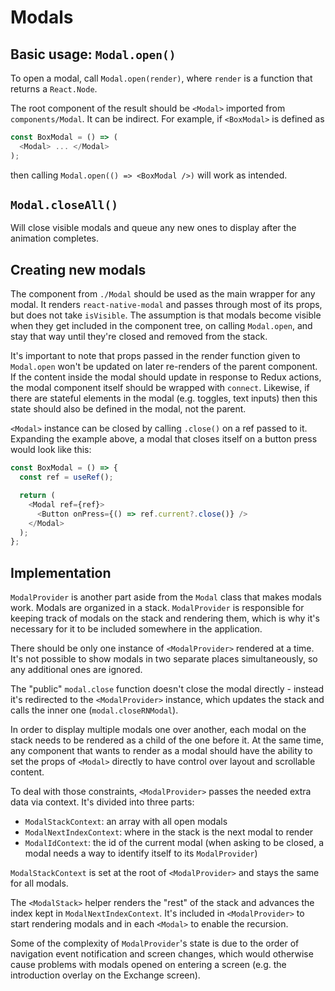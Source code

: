 # Modals

## Basic usage: `Modal.open()`

To open a modal, call `Modal.open(render)`, where `render` is a function that
returns a `React.Node`.

The root component of the result should be `<Modal>` imported from `components/Modal`.
It can be indirect. For example, if `<BoxModal>` is defined as

```js
const BoxModal = () => (
  <Modal> ... </Modal>
);
```

then calling `Modal.open(() => <BoxModal />)` will work as intended.

## `Modal.closeAll()`

Will close visible modals and queue any new ones to display after the animation
completes.

## Creating new modals

The component from `./Modal` should be used as the main wrapper for any modal.
It renders `react-native-modal` and passes through most of its props, but does
not take `isVisible`. The assumption is that modals become visible when they
get included in the component tree, on calling `Modal.open`, and stay that way
until they're closed and removed from the stack.

It's important to note that props passed in the render function given
to `Modal.open` won't be updated on later re-renders of the parent component.
If the content inside the modal should update in response to Redux actions, the
modal component itself should be wrapped with `connect`. Likewise, if there are
stateful elements in the modal (e.g. toggles, text inputs) then this state
should also be defined in the modal, not the parent.

`<Modal>` instance can be closed by calling `.close()` on a ref passed to it.
Expanding the example above, a modal that closes itself on a button press would
look like this:

```js
const BoxModal = () => {
  const ref = useRef();

  return (
    <Modal ref={ref}>
      <Button onPress={() => ref.current?.close()} />
    </Modal>
  );
};
```

## Implementation

`ModalProvider` is another part aside from the `Modal` class that makes modals
work. Modals are organized in a stack. `ModalProvider` is responsible for
keeping track of modals on the stack and rendering them, which is why it's
necessary for it to be included somewhere in the application.

There should be only one instance of `<ModalProvider>` rendered at a time. It's
not possible to show modals in two separate places simultaneously, so any
additional ones are ignored.

The "public" `modal.close` function doesn't close the modal directly - instead
it's redirected to the `<ModalProvider>` instance, which updates the stack and
calls the inner one (`modal.closeRNModal`).

In order to display multiple modals one over another, each modal on the stack
needs to be rendered as a child of the one before it. At the same time, any
component that wants to render as a modal should have the ability to set the
props of `<Modal>` directly to have control over layout and scrollable content.

To deal with those constraints, `<ModalProvider>` passes the needed extra data
via context. It's divided into three parts:

- `ModalStackContext`: an array with all open modals
- `ModalNextIndexContext`: where in the stack is the next modal to render
- `ModalIdContext`: the id of the current modal (when asking to be closed,
  a modal needs a way to identify itself to its `ModalProvider`)

`ModalStackContext` is set at the root of `<ModalProvider>` and stays the same
for all modals.

The `<ModalStack>` helper renders the "rest" of the stack and advances the
index kept in `ModalNextIndexContext`. It's included in `<ModalProvider>` to
start rendering modals and in each `<Modal>` to enable the recursion.

Some of the complexity of `ModalProvider`'s state is due to the order of
navigation event notification and screen changes, which would otherwise cause
problems with modals opened on entering a screen (e.g. the introduction overlay
on the Exchange screen).
